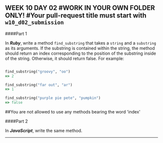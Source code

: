 WEEK 10 DAY 02
#WORK IN YOUR OWN FOLDER ONLY!
#Your pull-request title must start with `w10_d02_submission`
---
####Part 1

In ***Ruby***, write a method `find_substring` that takes a `string` and a `substring` as its arguments.  If the substring is contained within the string, the method should return an index corresponding to the position of the substring inside of the string.  Otherwise, it should return false. For example:
```ruby

find_substring("groovy", "oo")
=> 2

find_substring("far out", "ar")
=> 1

find_substring("purple pie pete", "pumpkin")
=> false


```

##You are not allowed to use any methods bearing the word 'index'

####Part 2

In ***JavaScript***, write the same method.

---
